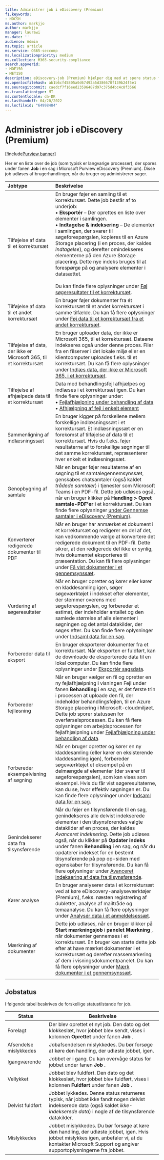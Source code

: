 ```yaml
---
title: Administrer job i eDiscovery (Premium)
f1.keywords:
- NOCSH
ms.author: markjjo
author: markjjo
manager: laurawi
ms.date: ''
audience: Admin
ms.topic: article
ms.service: O365-seccomp
ms.localizationpriority: medium
ms.collection: M365-security-compliance
search.appverid:
- MOE150
- MET150
description: eDiscovery-job (Premium) hjælper dig med at spore status for langvarige processer, der er relateret til udførelse af forskellige eDiscovery-opgaver (Premium).
ms.openlocfilehash: ab1b6cf45805a0d67492a5d386670f139b24f5e1
ms.sourcegitcommit: caedcf7f16eed23596487d97c375d4bc4c8f3566
ms.translationtype: MT
ms.contentlocale: da-DK
ms.lasthandoff: 04/20/2022
ms.locfileid: "64998484"
---
```

# <a name="manage-jobs-in-ediscovery-premium"></a>Administrer job i eDiscovery (Premium)

[!include[Purview banner](../includes/purview-rebrand-banner.md)]

Her er en liste over de job (som typisk er langvarige processer), der spores under fanen **Job** i en sag i Microsoft Purview eDiscovery (Premium). Disse job udløses af brugerhandlinger, når du bruger og administrerer sager.

| Jobtype           | Beskrivelse     |
| :----------------- | :----------     |
|Tilføjelse af data til et korrektursæt | En bruger føjer en samling til et korrektursæt. Dette job består af to underjob: </br>• **Eksportér** – Der oprettes en liste over elementer i samlingen. </br>• **Indtagelse & indeksering** – De elementer i samlingen, der svarer til søgeforespørgslen, kopieres til en Azure Storage placering (i en proces, der kaldes *indtagelse*), og derefter omindekseres elementerne på den Azure Storage placering. Dette nye indeks bruges til at forespørge på og analysere elementer i datasættet. </br></br>Du kan finde flere oplysninger under [Føj søgeresultater til et korrektursæt](add-data-to-review-set.md). |
|Tilføjelse af data til et andet korrektursæt | En bruger føjer dokumenter fra ét korrektursæt til et andet korrektursæt i samme tilfælde. Du kan få flere oplysninger under [Føj data til et korrektursæt fra et andet korrektursæt](add-data-to-review-set-from-another-review-set.md).|
|Tilføjelse af data, der ikke er Microsoft 365, til et korrektursæt | En bruger uploader data, der ikke er Microsoft 365, til et korrektursæt. Dataene indekseres også under denne proces. Filer fra en filserver i det lokale miljø eller en klientcomputer uploades f.eks. til et korrektursæt. Du kan få flere oplysninger under [Indlæs data, der ikke er Microsoft 365, i et korrektursæt](load-non-office-365-data-into-a-review-set.md).| 
|Tilføjelse af afhjælpede data til et korrektursæt | Data med behandlingsfejl afhjælpes og indlæses i et korrektursæt igen. Du kan finde flere oplysninger under:</br>• [Fejlafhjælpning under behandling af data](error-remediation-when-processing-data-in-advanced-ediscovery.md)</br>• [Afhjælpning af fejl i enkelt element](single-item-error-remediation.md)| 
|Sammenligning af indlæsningssæt | En bruger kigger på forskellene mellem forskellige indlæsningssæt i et korrektursæt. Et indlæsningssæt er en forekomst af tilføjelse af data til et korrektursæt. Hvis du f.eks. føjer resultaterne af to forskellige søgninger til det samme korrektursæt, repræsenterer hver enkelt et indlæsningssæt. |
|Genopbygning af samtale|Når en bruger føjer resultaterne af en søgning til et samtalegennemsynssæt, genskabes chatsamtaler (også kaldet *trådede samtaler*) i tjenester som Microsoft Teams i en PDF-fil. Dette job udløses også, når en bruger klikker på **Handling > Opret samtale-PDF'er** i et korrektursæt. Du kan finde flere oplysninger [under Gennemse samtaler i eDiscovery (Premium)](conversation-review-sets.md).
|Konverterer redigerede dokumenter til PDF|Når en bruger har anmærket et dokument i et korrektursæt og redigerer en del af det, kan vedkommende vælge at konvertere det redigerede dokument til en PDF-fil. Dette sikrer, at den redigerede del ikke er synlig, hvis dokumentet eksporteres til præsentation. Du kan få flere oplysninger under [Få vist dokumenter i et gennemsynssæt](view-documents-in-review-set.md). |
|Vurdering af søgeresultater | Når en bruger opretter og kører eller kører en kladdesamling igen, søger søgeværktøjet i indekset efter elementer, der stemmer overens med søgeforespørgslen, og forbereder et estimat, der indeholder antallet og den samlede størrelse af alle elementer i søgningen og det antal datakilder, der søges efter.  Du kan finde flere oplysninger under [Indsaml data for en sag](collecting-data-for-ediscovery.md). | 
|Forbereder data til eksport | En bruger eksporterer dokumenter fra et korrektursæt. Når eksporten er fuldført, kan de downloade de eksporterede data til en lokal computer. Du kan finde flere oplysninger under [Eksportér sagsdata](exporting-data-ediscover20.md). | 
|Forbereder fejlløsning |Når en bruger vælger en fil og opretter en ny fejlafhjælpning i visningen Fejl under fanen **Behandling** i en sag, er det første trin i processen at uploade den fil, der indeholder behandlingsfejlen, til en Azure Storage placering i Microsoft-cloudmiljøet. Dette job sporer statussen for overførselsprocessen. Du kan få flere oplysninger om arbejdsprocessen for fejlafhjælpning under [Fejlafhjælpning under behandling af data](error-remediation-when-processing-data-in-advanced-ediscovery.md). | 
|Forbereder eksempelvisning af søgning | Når en bruger opretter og kører en ny kladdesamling (eller kører en eksisterende kladdesamling igen), forbereder søgeværktøjet et eksempel på en delmængde af elementer (der svarer til søgeforespørgslen), som kan vises som eksempel. Hvis du får vist søgeresultaterne, kan du se, hvor effektiv søgningen er.  Du kan finde flere oplysninger under [Indsaml data for en sag](collecting-data-for-ediscovery.md#view-search-results-and-statistics). | 
|Genindekserer data fra tilsynsførende | Når du føjer en tilsynsførende til en sag, genindekseres alle delvist indekserede elementer i den tilsynsførendes valgte datakilder af en proces, der kaldes *Avanceret indeksering*. Dette job udløses også, når du klikker på **Opdater indeks** under fanen **Behandling** i en sag, og når du opdaterer indekset for en bestemt tilsynsførende på pop op-siden med egenskaber for tilsynsførende. Du kan få flere oplysninger under [Avanceret indeksering af data fra tilsynsførende](indexing-custodian-data.md).
|Kører analyse | En bruger analyserer data i et korrektursæt ved at køre eDiscovery-analyseværktøjer (Premium), f.eks. næsten registrering af dubletter, analyse af mailtråde og temaanalyse. Du kan få flere oplysninger under [Analysér data i et anmeldelsessæt](analyzing-data-in-review-set.md). | 
|Mærkning af dokumenter | Dette job udløses, når en bruger klikker på **Start mærkningsjob** i **panelet Mærkning** , når dokumenter gennemses i et korrektursæt. En bruger kan starte dette job efter at have mærket dokumenter i et korrektursæt og derefter massemarkering af dem i visningsdokumentpanelet. Du kan få flere oplysninger under [Mærk dokumenter i et gennemsynssæt](tagging-documents.md). | 
|||

## <a name="job-status"></a>Jobstatus

I følgende tabel beskrives de forskellige statustilstande for job.

|Status|Beskrivelse|
|---|---|
|Forelagt|Der blev oprettet et nyt job.  Den dato og det klokkeslæt, hvor jobbet blev sendt, vises i kolonnen **Oprettet** under fanen **Job** .|
|Afsendelse mislykkedes|Jobafsendelsen mislykkedes.  Du bør forsøge at køre den handling, der udløste jobbet, igen.|
|Igangværende|Jobbet er i gang. Du kan overvåge status for jobbet under fanen **Job** .|
|Vellykket|Jobbet blev fuldført. Den dato og det klokkeslæt, hvor jobbet blev fuldført, vises i kolonnen **Fuldført** under fanen **Job** .|
|Delvist fuldført|Jobbet lykkedes. Denne status returneres typisk, når jobbet ikke fandt nogen delvist indekserede data (også kaldet *ikke-indekserede data*) i nogle af de tilsynsførende datakilder.|
|Mislykkedes|Jobbet mislykkedes.  Du bør forsøge at køre den handling, der udløste jobbet, igen. Hvis jobbet mislykkes igen, anbefaler vi, at du kontakter Microsoft Support og angiver supportoplysningerne fra jobbet.|
